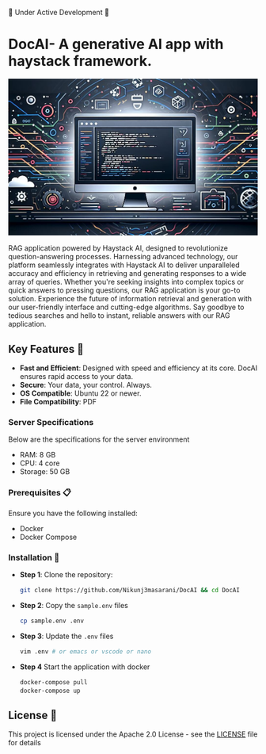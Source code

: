 🚧 Under Active Development 🚧

# DocAI- A generative AI app with haystack framework.

![App Image](resources/OIG2.eCHkxNCFo2UPskuoK29j.jpg)

RAG application powered by Haystack AI, designed to revolutionize question-answering processes. Harnessing advanced technology, our platform seamlessly integrates with Haystack AI to deliver unparalleled accuracy and efficiency in retrieving and generating responses to a wide array of queries. Whether you're seeking insights into complex topics or quick answers to pressing questions, our RAG application is your go-to solution. Experience the future of information retrieval and generation with our user-friendly interface and cutting-edge algorithms. Say goodbye to tedious searches and hello to instant, reliable answers with our RAG application.


## Key Features 🎯

- **Fast and Efficient**: Designed with speed and efficiency at its core. DocAI ensures rapid access to your data.
- **Secure**: Your data, your control. Always.
- **OS Compatible**: Ubuntu 22 or newer.
- **File Compatibility**: PDF

### Server Specifications
Below are the specifications for the server environment
- RAM: 8 GB
- CPU: 4 core
- Storage: 50 GB

### Prerequisites 📋

Ensure you have the following installed:

- Docker
- Docker Compose

### Installation 💽
    
- **Step 1**: Clone the repository:

  ```bash
  git clone https://github.com/Nikunj3masarani/DocAI && cd DocAI
  ```


- **Step 2**: Copy the `sample.env` files

  ```bash
  cp sample.env .env
  ```

- **Step 3**: Update the `.env` files

  ```bash
  vim .env # or emacs or vscode or nano
  ```
- **Step 4** Start the application with docker 
    ```bash
    docker-compose pull
    docker-compose up
     ```


## License 📄

This project is licensed under the Apache 2.0 License - see the [LICENSE](LICENSE) file for details

